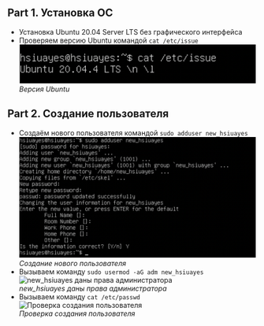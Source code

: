 ## Part 1. Установка ОС
* Установка Ubuntu 20.04 Server LTS без графического интерфейса 
* Проверяем версию Ubuntu командой `cat /etc/issue`<br>
![Версия Ubuntu](src/screen/part1.png)<br>*Версия Ubuntu*

## Part 2. Создание пользователя
* Создаём нового пользователя командой `sudo adduser new_hsiuayes`<br>
![Создание нового пользователя](src/screen/part2.png)<br>*Создание нового пользователя*
* Вызываем команду `sudo usermod -aG adm new_hsiuayes`<br>
![new_hsiuayes даны права администратора](src/screen/part2.1png)<br>*new_hsiuayes даны права администратора*
* Вызываем команду `cat /etc/passwd` <br>
![Проверка создания пользователя](src/screen/part2.2png)<br>*Проверка создания пользователя*